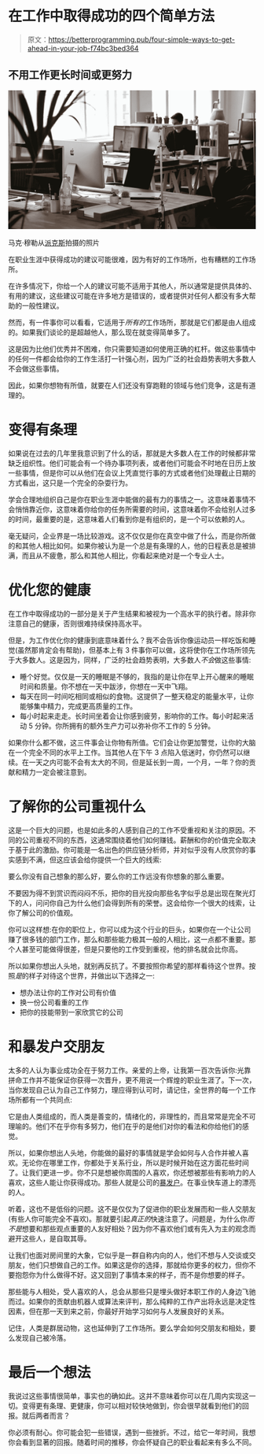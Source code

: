 # 在工作中取得成功的四个简单方法

> 原文：<https://betterprogramming.pub/four-simple-ways-to-get-ahead-in-your-job-f74bc3bed364>

## 不用工作更长时间或更努力

![](img/612faff91fc341cdb6d09c0ddcc462f6.png)

马克·穆勒从[派克斯](https://www.pexels.com/photo/man-sitting-in-front-of-computer-380769/?utm_content=attributionCopyText&utm_medium=referral&utm_source=pexels)拍摄的照片

在职业生涯中获得成功的建议可能很难，因为有好的工作场所，也有糟糕的工作场所。

在许多情况下，你给一个人的建议可能不适用于其他人，所以通常是提供具体的、有用的建议，这些建议可能在许多地方是错误的，或者提供对任何人都没有多大帮助的一般性建议。

然而，有一件事你可以看看，它适用于*所有的*工作场所，那就是它们都是由人组成的。如果我们谈论的是超越他人，那么现在就变得简单多了。

这是因为比他们优秀并不困难，你只需要知道如何使用正确的杠杆。做这些事情中的任何一件都会给你的工作生活打一针强心剂，因为广泛的社会趋势表明大多数人不会做这些事情。

因此，如果你想物有所值，就要在人们还没有穿跑鞋的领域与他们竞争，这是有道理的。

# 变得有条理

如果说在过去的几年里我意识到了什么的话，那就是大多数人在工作的时候都非常缺乏组织性。他们可能会有一个待办事项列表，或者他们可能会不时地在日历上放一些事情，但是你可以从他们在会议上凭直觉行事的方式或者他们处理截止日期的方式看出，这只是一个完全的杂耍行为。

学会合理地组织自己是你在职业生涯中能做的最有力的事情之一。这意味着事情不会悄悄靠近你，这意味着你给你的任务所需要的时间，这意味着你不会给别人过多的时间，最重要的是，这意味着人们看到你是有组织的，是一个可以依赖的人。

毫无疑问，企业界是一场比较游戏。这不仅仅是你在真空中做了什么，而是你所做的和其他人相比如何。如果你被认为是一个总是有条理的人，他的日程表总是被排满，而且从不疲惫，那么和其他人相比，你看起来绝对是一个专业人士。

# 优化您的健康

在工作中取得成功的一部分是关于产生结果和被视为一个高水平的执行者。除非你注意自己的健康，否则很难持续保持高水平。

但是，为工作优化你的健康到底意味着什么？我不会告诉你像运动员一样吃饭和睡觉(虽然那肯定会有帮助)，但基本上有 3 件事你可以做，这将使你在工作场所领先于大多数人。这是因为，同样，广泛的社会趋势表明，大多数人*不会*做这些事情:

*   睡个好觉。仅仅是一天的睡眠是不够的，我指的是让你在早上开心醒来的睡眠时间和质量。你不想在一天中跋涉，你想在一天中飞翔。
*   每天在同一时间吃相同或相似的食物。这提供了一整天稳定的能量水平，让你能够集中精力，完成更高质量的工作。
*   每小时起来走走。长时间坐着会让你感到疲劳，影响你的工作。每小时起来活动 5 分钟。你所拥有的额外生产力可以弥补你不工作的 5 分钟。

如果你什么都不做，这三件事会让你物有所值。它们会让你更加警觉，让你的大脑在一个完全不同的水平上工作。当其他人在下午 3 点陷入低迷时，你仍然可以继续。在一天之内可能不会有太大的不同，但是延长到一周，一个月，一年？你的贡献和精力一定会被注意到。

# 了解你的公司重视什么

这是一个巨大的问题，也是如此多的人感到自己的工作不受重视和关注的原因。不同的公司重视不同的东西，这通常围绕着他们如何赚钱。薪酬和你的价值完全取决于基于此的激励。你可能是一名出色的供应链分析师，并对似乎没有人欣赏你的事实感到不满，但这应该会给你提供一个巨大的线索:

要么你没有自己想象的那么好，要么你的工作远没有你想象的那么重要。

不要因为得不到赏识而闷闷不乐，把你的目光投向那些名字似乎总是出现在聚光灯下的人，问问你自己为什么他们会得到所有的荣誉。这会给你一个很大的线索，让你了解公司的价值观。

你可以这样想:在你的职位上，你可以成为这个行业的巨头，如果你在一个让公司赚了很多钱的部门工作，那么和那些能力极其一般的人相比，这一点都不重要。那个人甚至可能做得很差，但是只要他的工作受到重视，他的排名就会比你高。

所以如果你想出人头地，就别再反抗了。不要按照你希望的那样看待这个世界。按照*是*的样子对待这个世界，并做出以下选择之一:

*   想办法让你的工作对公司有价值
*   换一份公司看重的工作
*   把你的技能带到一家欣赏它的公司

# 和暴发户交朋友

太多的人认为事业成功全在于努力工作。亲爱的上帝，让我第一百次告诉你:光靠拼命工作并不能保证你获得一次晋升，更不用说一个辉煌的职业生涯了。下一次，当你发现自己认为自己工作努力，理应得到认可时，请记住，全世界的每一个工作场所都有一个共同点:

它是由人类组成的，而人类是善变的，情绪化的，非理性的，而且常常是完全不可理喻的。他们不在乎你有多努力，他们在乎的是他们对你的看法和你给他们的感觉。

所以，如果你想出人头地，你能做的最好的事情就是学会如何与人合作并被人喜欢。无论你在哪里工作，你都处于关系行业，所以是时候开始在这方面花些时间了。让我们更进一步。你不只是想被你周围的人喜欢，你还想被那些有影响力的人喜欢，这些人能让你获得成功。那些人就是公司的[暴发户](https://pwross.medium.com/the-5-social-classes-in-the-corporate-world-explained-337ca0e81e9)。在事业快车道上的漂亮的人。

听着，这也不是低俗的问题。这不是仅仅为了促进你的职业发展而和一些人交朋友(有些人你可能完全不喜欢)。那就要引起*真正的*快速注意了。问题是，为什么你*而不是*想要和那些观点重要的人友好相处？因为你不喜欢他们或有先入为主的观念而避开这些人，是自取其辱。

让我们也面对房间里的大象，它似乎是一群自称内向的人，他们不想与人交谈或交朋友，他们只想做自己的工作。如果这是你的选择，那就给你更多的权力，但你不要抱怨你为什么做得不好。这又回到了事情本来的样子，而不是你想要的样子。

那些能与人相处，受人喜欢的人，总会从那些只是埋头做好本职工作的人身边飞驰而过。如果你的贡献由机器人或算法来评判，那么纯粹的工作产出将永远是决定性因素，但在那一天到来之前，你最好开始学习如何与人发展良好的关系。

记住，人类是群居动物，这也延伸到了工作场所。要么学会如何交朋友和相处，要么发现自己被冷落。

# 最后一个想法

我说过这些事情很简单，事实也的确如此。这并不意味着你可以在几周内实现这一切。变得更有条理、更健康，你可以相对较快地做到，你会很早就看到他们的回报。就后两者而言？

你必须有耐心。你可能会犯一些错误，遇到一些挫折。不过，给它一年时间，我想你会看到显著的回报。随着时间的推移，你会怀疑自己的职业看起来有多么不同。